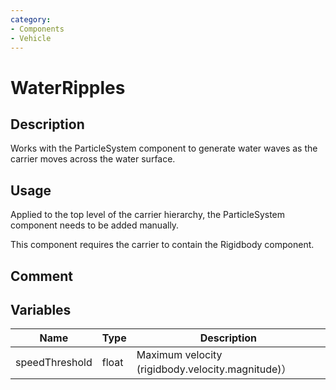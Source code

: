 ```yaml
---
category: 
- Components
- Vehicle
---
```

# WaterRipples
## Description

Works with the ParticleSystem component to generate water waves as the carrier moves across the water surface.

## Usage

Applied to the top level of the carrier hierarchy, the ParticleSystem component needs to be added manually.

This component requires the carrier to contain the Rigidbody component.

## Comment

## Variables
| Name | Type | Description |
| ----------- | ----------- | ----------- |
| speedThreshold  | float | Maximum velocity (rigidbody.velocity.magnitude)） |  
